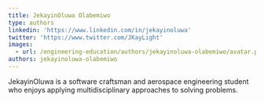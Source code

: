```yaml
---
title: JekayinOluwa Olabemiwo
type: authors
linkedin: 'https://www.linkedin.com/in/jekayinoluwa'
twitter: 'https://www.twitter.com/JKayLight'
images:
  - url: /engineering-education/authors/jekayinoluwa-olabemiwo/avatar.png
authors: jekayinoluwa-olabemiwo
---
```

JekayinOluwa is a software craftsman and aerospace engineering student who enjoys applying multidisciplinary approaches to solving problems.
